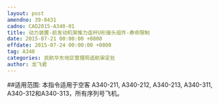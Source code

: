 ```yaml
---
layout: post
amendno: 39-8431
cadno: CAD2015-A340-01
title: 动力装置-前发动机架推力连杆U形接头组件-寿命限制
date: 2015-07-21 00:00:00 +0800
effdate: 2015-07-24 00:00:00 +0800
tag: A340
categories: 民航华东地区管理局适航审定处
author: 龙飞君
---
```


##适用范围:
本指令适用于空客 A340-211, A340-212, A340-213, A340-311, A340-312和A340-313，所有序列号飞机。

